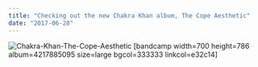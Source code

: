 ```yaml
---
title: "Checking out the new Chakra Khan album, The Cope Aesthetic"
date: "2017-06-28"
---
```


![Chakra-Khan-The-Cope-Aesthetic](https://gilcreque.files.wordpress.com/2017/06/chakra-khan-the-cope-aesthetic.jpg) \[bandcamp width=700 height=786 album=4217885095 size=large bgcol=333333 linkcol=e32c14\]
